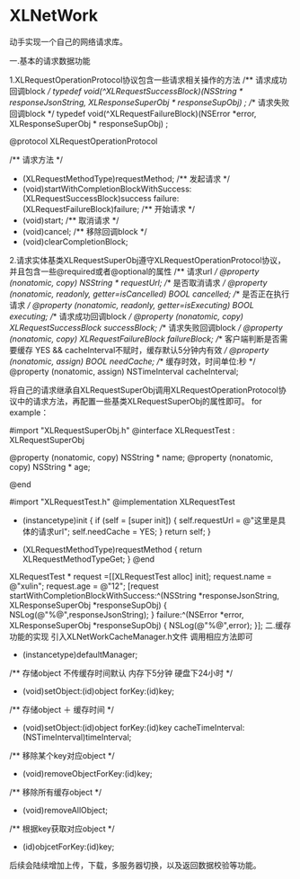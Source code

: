# XLNetWork
动手实现一个自己的网络请求库。

一.基本的请求数据功能

1.XLRequestOperationProtocol协议包含一些请求相关操作的方法
/** 请求成功回调block */
typedef void(^XLRequestSuccessBlock)(NSString * responseJsonString, XLResponseSuperObj * responseSupObj) ;
/** 请求失败回调block */
typedef void(^XLRequestFailureBlock)(NSError *error, XLResponseSuperObj * responseSupObj) ;

@protocol XLRequestOperationProtocol <NSObject>

/** 请求方法 */
- (XLRequestMethodType)requestMethod;
/** 发起请求 */
- (void)startWithCompletionBlockWithSuccess:(XLRequestSuccessBlock)success
                                    failure:(XLRequestFailureBlock)failure;
/** 开始请求 */
- (void)start;
/** 取消请求 */
- (void)cancel;
/** 移除回调block */
- (void)clearCompletionBlock;

2.请求实体基类XLRequestSuperObj遵守XLRequestOperationProtocol协议，并且包含一些@required或者@optional的属性
/** 请求url */
@property (nonatomic, copy) NSString * requestUrl;
/** 是否取消请求 */
@property (nonatomic, readonly, getter=isCancelled) BOOL cancelled;
/** 是否正在执行请求 */
@property (nonatomic, readonly, getter=isExecuting) BOOL executing;
/** 请求成功回调block */
@property (nonatomic, copy) XLRequestSuccessBlock successBlock;
/** 请求失败回调block */
@property (nonatomic, copy) XLRequestFailureBlock failureBlock;
/** 客户端判断是否需要缓存 YES && cacheInterval不赋时，缓存默认5分钟内有效 */
@property (nonatomic, assign) BOOL needCache;
/** 缓存时效，时间单位:秒 */
@property (nonatomic, assign) NSTimeInterval cacheInterval;

将自己的请求继承自XLRequestSuperObj调用XLRequestOperationProtocol协议中的请求方法，再配置一些基类XLRequestSuperObj的属性即可。
for example：

#import "XLRequestSuperObj.h"
@interface XLRequestTest : XLRequestSuperObj

@property (nonatomic, copy) NSString * name;
@property (nonatomic, copy) NSString * age;

@end

#import "XLRequestTest.h"
@implementation XLRequestTest

- (instancetype)init
{
    if (self = [super init]) {
        self.requestUrl = @"这里是具体的请求url";
        self.needCache = YES;
    }
    return self;
}

- (XLRequestMethodType)requestMethod
{
    return XLRequestMethodTypeGet;
}
@end

XLRequestTest * request =[[XLRequestTest alloc] init];
request.name = @"xulin";
request.age = @"12";
[request startWithCompletionBlockWithSuccess:^(NSString *responseJsonString, XLResponseSuperObj *responseSupObj) {
    NSLog(@"%@",responseJsonString);
} failure:^(NSError *error, XLResponseSuperObj *responseSupObj) {
    NSLog(@"%@",error);
}];
二.缓存功能的实现
引入XLNetWorkCacheManager.h文件 调用相应方法即可
+ (instancetype)defaultManager;

/** 存储object 不传缓存时间默认 内存下5分钟 硬盘下24小时 */
- (void)setObject:(id)object forKey:(id)key;

/** 存储object ＋ 缓存时间 */
- (void)setObject:(id)object forKey:(id)key cacheTimeInterval:(NSTimeInterval)timeInterval;

/** 移除某个key对应object */
- (void)removeObjectForKey:(id)key;

/** 移除所有缓存object */
- (void)removeAllObject;

/** 根据key获取对应object */
- (id)objcetForKey:(id)key;

后续会陆续增加上传，下载，多服务器切换，以及返回数据校验等功能。
